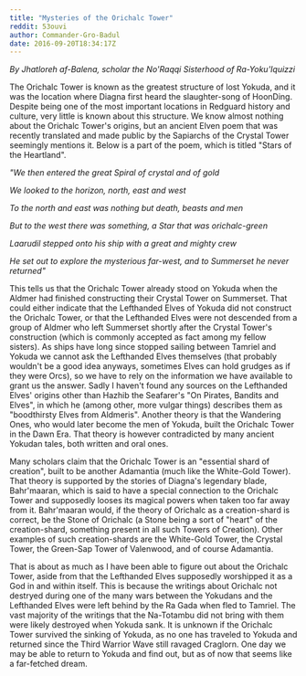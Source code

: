 ```yaml
---
title: "Mysteries of the Orichalc Tower"
reddit: 53ouvi
author: Commander-Gro-Badul
date: 2016-09-20T18:34:17Z
---
```


*By Jhatloreh af-Balena, scholar the No'Raqqi Sisterhood of Ra-Yoku'Iquizzi*

The Orichalc Tower is known as the greatest structure of lost Yokuda, and it was the location where Diagna first heard the slaughter-song of HoonDing. Despite being one of the most important locations in Redguard history and culture, very little is known about this structure. We know almost nothing about the Orichalc Tower's origins, but an ancient Elven poem that was recently translated and made public by the Sapiarchs of the Crystal Tower seemingly mentions it. Below is a part of the poem, which is titled "Stars of the Heartland".

*"We then entered the great Spiral of crystal and of gold*

*We looked to the horizon, north, east and west*

*To the north and east was nothing but death, beasts and men*

*But to the west there was something, a Star that was orichalc-green*

*Laarudil stepped onto his ship with a great and mighty crew*

*He set out to explore the mysterious far-west, and to Summerset he never returned"*

This tells us that the Orichalc Tower already stood on Yokuda when the Aldmer had finished constructing their Crystal Tower on Summerset. That could either indicate that the Lefthanded Elves of Yokuda did not construct the Orichalc Tower, or that the Lefthanded Elves were not descended from a group of Aldmer who left Summerset shortly after the Crystal Tower's construction (which is commonly accepted as fact among my fellow sisters). As ships have long since stopped sailing between Tamriel and Yokuda we cannot ask the Lefthanded Elves themselves (that probably wouldn't be a good idea anyways, sometimes Elves can hold grudges as if they were Orcs), so we have to rely on the information we have available to grant us the answer. Sadly I haven't found any sources on the Lefthanded Elves' origins other than Hazhib the Seafarer's "On Pirates, Bandits and Elves", in which he (among other, more vulgar things) describes them as "boodthirsty Elves from Aldmeris". Another theory is that the Wandering Ones, who would later become the men of Yokuda, built the Orichalc Tower in the Dawn Era. That theory is however contradicted by many ancient Yokudan tales, both written and oral ones.

Many scholars claim that the Orichalc Tower is an "essential shard of creation", built to be another Adamantia (much like the White-Gold Tower). That theory is supported by the stories of Diagna's legendary blade, Bahr'maaran, which is said to have a special connection to the Orichalc Tower and supposedly looses its magical powers when taken too far away from it. Bahr'maaran would, if the theory of Orichalc as a creation-shard is correct, be the Stone of Orichalc (a Stone being a sort of "heart" of the creation-shard, something present in all such Towers of Creation). Other examples of such creation-shards are the White-Gold Tower, the Crystal Tower, the Green-Sap Tower of Valenwood, and of course Adamantia.

That is about as much as I have been able to figure out about the Orichalc Tower, aside from that the Lefthanded Elves supposedly worshipped it as a God in and within itself. This is because the writings about Orichalc not destryed during one of the many wars between the Yokudans and the Lefthanded Elves were left behind by the Ra Gada when fled to Tamriel. The vast majority of the writings that the Na-Totambu did not bring with them were likely destroyed when Yokuda sank. It is unknown if the Orichalc Tower survived the sinking of Yokuda, as no one has traveled to Yokuda and returned since the Third Warrior Wave still ravaged Craglorn. One day we may be able to return to Yokuda and find out, but as of now that seems like a far-fetched dream.
